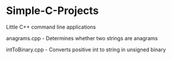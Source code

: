 Simple-C-Projects
=================

Little C++ command line applications

anagrams.cpp - Determines whether two strings are anagrams

intToBinary.cpp - Converts positive int to string in unsigned binary
